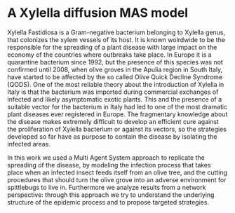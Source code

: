 # A Xylella diffusion MAS model

Xylella Fastidiosa is a Gram-negative bacterium belonging to Xylella genus, that colonizes the xylem vessels of its host. It is known wolrdwide to be the responsible for the spreading of a plant disease with large impact on the economy of the countries where outbreaks take place. In Europe it is a quarantine bacterium since 1992, but the presence of this species was not confirmed until 2008, when olive groves in the Apulia region in South Italy, have started to be affected by the so called Olive Quick Decline Syndrome (QODS). One of the most reliable theory about the introduction of Xylella in Italy is that the bacterium was imported during commercial exchanges of infected and likely asymptomatic exotic plants. 
This and the presence of a suitable vector for the bacterium in Italy had led to one of the most dramatic plant diseases ever registered in Europe. The fragmentary knowledge about the disease makes extremely difficult to develop an efficient cure against the proliferation of Xylella bacterium or against its vectors, so the strategies developed so far have as purpose to contain the disease by isolating the infected areas. 

In this work we used a Multi Agent System approach to replicate the spreading of the disease, by modeling the infection process that takes place when an infected insect feeds itself from an olive tree, and the cutting procedures that should turn the olive grove into an adverse environment for spittlebugs to live in. Furthermore we analyze results from a network perspective: through this approach we try to understand the underlying structure of the epidemic process and to propose targeted strategies.
